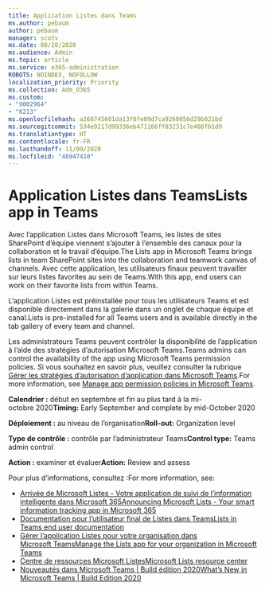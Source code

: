 ```yaml
---
title: Application Listes dans Teams
ms.author: pebaum
author: pebaum
manager: scotv
ms.date: 08/20/2020
ms.audience: Admin
ms.topic: article
ms.service: o365-administration
ROBOTS: NOINDEX, NOFOLLOW
localization_priority: Priority
ms.collection: Adm_O365
ms.custom:
- "9002964"
- "6213"
ms.openlocfilehash: a268745601da13f0fe09d7ca9260056d29b821bd
ms.sourcegitcommit: 534e9217d99336eb471166ff83231c7e408fb1d9
ms.translationtype: HT
ms.contentlocale: fr-FR
ms.lasthandoff: 11/09/2020
ms.locfileid: "48947410"
---
```

# <a name="lists-app-in-teams"></a><span data-ttu-id="ffd46-102">Application Listes dans Teams</span><span class="sxs-lookup"><span data-stu-id="ffd46-102">Lists app in Teams</span></span>

<span data-ttu-id="ffd46-103">Avec l’application Listes dans Microsoft Teams, les listes de sites SharePoint d’équipe viennent s’ajouter à l’ensemble des canaux pour la collaboration et le travail d’équipe.</span><span class="sxs-lookup"><span data-stu-id="ffd46-103">The Lists app in Microsoft Teams brings lists in team SharePoint sites into the collaboration and teamwork canvas of channels.</span></span> <span data-ttu-id="ffd46-104">Avec cette application, les utilisateurs finaux peuvent travailler sur leurs listes favorites au sein de Teams.</span><span class="sxs-lookup"><span data-stu-id="ffd46-104">With this app, end users can work on their favorite lists from within Teams.</span></span>

<span data-ttu-id="ffd46-105">L’application Listes est préinstallée pour tous les utilisateurs Teams et est disponible directement dans la galerie dans un onglet de chaque équipe et canal.</span><span class="sxs-lookup"><span data-stu-id="ffd46-105">Lists is pre-installed for all Teams users and is available directly in the tab gallery of every team and channel.</span></span>

<span data-ttu-id="ffd46-106">Les administrateurs Teams peuvent contrôler la disponibilité de l’application à l’aide des stratégies d’autorisation Microsoft Teams.</span><span class="sxs-lookup"><span data-stu-id="ffd46-106">Teams admins can control the availability of the app using Microsoft Teams permission policies.</span></span> <span data-ttu-id="ffd46-107">Si vous souhaitez en savoir plus, veuillez consulter la rubrique [Gérer les stratégies d’autorisation d’application dans Microsoft Teams](https://docs.microsoft.com/microsoftteams/teams-app-permission-policies).</span><span class="sxs-lookup"><span data-stu-id="ffd46-107">For more information, see [Manage app permission policies in Microsoft Teams](https://docs.microsoft.com/microsoftteams/teams-app-permission-policies).</span></span>

<span data-ttu-id="ffd46-108">**Calendrier :** début en septembre et fin au plus tard à la mi-octobre 2020</span><span class="sxs-lookup"><span data-stu-id="ffd46-108">**Timing:** Early September and complete by mid-October 2020</span></span>  

<span data-ttu-id="ffd46-109">**Déploiement :** au niveau de l’organisation</span><span class="sxs-lookup"><span data-stu-id="ffd46-109">**Roll-out:** Organization level</span></span>  

<span data-ttu-id="ffd46-110">**Type de contrôle :** contrôle par l’administrateur Teams</span><span class="sxs-lookup"><span data-stu-id="ffd46-110">**Control type:**  Teams admin control</span></span>  

<span data-ttu-id="ffd46-111">**Action :** examiner et évaluer</span><span class="sxs-lookup"><span data-stu-id="ffd46-111">**Action:**  Review and assess</span></span>

<span data-ttu-id="ffd46-112">Pour plus d’informations, consultez :</span><span class="sxs-lookup"><span data-stu-id="ffd46-112">For more information, see:</span></span>

- [<span data-ttu-id="ffd46-113">Arrivée de Microsoft Listes - Votre application de suivi de l’information intelligente dans Microsoft 365</span><span class="sxs-lookup"><span data-stu-id="ffd46-113">Announcing Microsoft Lists - Your smart information tracking app in Microsoft 365</span></span>](https://techcommunity.microsoft.com/t5/microsoft-365-blog/announcing-microsoft-lists-your-smart-information-tracking-app/ba-p/1372233)
- [<span data-ttu-id="ffd46-114">Documentation pour l’utilisateur final de Listes dans Teams</span><span class="sxs-lookup"><span data-stu-id="ffd46-114">Lists in Teams end user documentation</span></span>](https://support.microsoft.com/office/get-started-with-lists-in-microsoft-taeams-c971e46b-b36c-491b-9c35-efeddd0297db)
- [<span data-ttu-id="ffd46-115">Gérer l’application Listes pour votre organisation dans Microsoft Teams</span><span class="sxs-lookup"><span data-stu-id="ffd46-115">Manage the Lists app for your organization in Microsoft Teams</span></span>](https://docs.microsoft.com/microsoftteams/manage-lists-app)
- [<span data-ttu-id="ffd46-116">Centre de ressources Microsoft Listes</span><span class="sxs-lookup"><span data-stu-id="ffd46-116">Microsoft Lists resource center</span></span>](https://aka.ms/MSLists)
- [<span data-ttu-id="ffd46-117">Nouveautés dans Microsoft Teams | Build édition 2020</span><span class="sxs-lookup"><span data-stu-id="ffd46-117">What’s New in Microsoft Teams | Build Edition 2020</span></span>](https://techcommunity.microsoft.com/t5/microsoft-teams-blog/what-s-new-in-microsoft-teams-build-edition-2020/ba-p/1394224)
